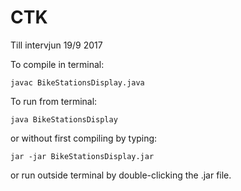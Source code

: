 # CTK
Till intervjun 19/9 2017



To compile in terminal:

    javac BikeStationsDisplay.java
    
To run from terminal:

    java BikeStationsDisplay
    
or without first compiling by typing:

    jar -jar BikeStationsDisplay.jar
    
or run outside terminal by double-clicking the .jar file.
